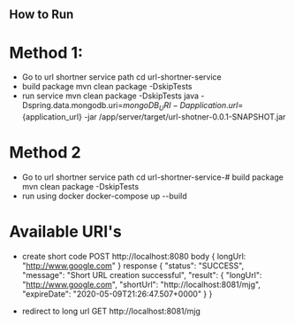 ## How to Run

# Method 1:
- Go to url shortner service path
cd url-shortner-service
- build package
mvn clean package -DskipTests
- run service
mvn clean package -DskipTests
java -Dspring.data.mongodb.uri=${mongoDB_URI} -Dapplication.url=${application_url} -jar /app/server/target/url-shotner-0.0.1-SNAPSHOT.jar

# Method 2
- Go to url shortner service path
cd url-shortner-service-# build package
mvn clean package -DskipTests
- run using docker 
docker-compose up --build


# Available URI's

- create short code
POST http://localhost:8080
body {
    longUrl: "http://www.google.com"
}
response {
    "status": "SUCCESS",
    "message": "Short URL creation successful",
    "result": {
        "longUrl": "http://www.google.com",
        "shortUrl": "http://localhost:8081/mjg",
        "expireDate": "2020-05-09T21:26:47.507+0000"
    }
}


- redirect to long url
GET http://localhost:8081/mjg